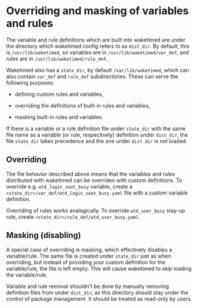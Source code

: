 # Overriding and masking of variables and rules

The variable and rule definitions which are built into waketimed are
under the directory which waketimed config refers to as `dist_dir`. By
default, this is `/usr/lib/waketimed`, so variables are in
`/usr/lib/waketimed/var_def`, and rules are in
`/usr/lib/waketimed/rule_def`.

Waketimed also has a `state_dir`, by default `/var/lib/waketimed`,
which can also contain `var_def` and `rule_def` subdirectories. These
can serve the following purposes:

* defining custom rules and variables,

* overriding the definitions of built-in rules and variables,

* masking built-in rules and variables.

If there is a variable or a rule definition file under `state_dir`
with the same file name as a variable (or rule, respecitvely)
definition under `dist_dir`, the file `state_dir` takes precedence and
the one under `dist_dir` is not loaded.

## Overriding

The file behavior described above means that the variables and rules
distributed with waketimed can be overriden with custom definitions.
To override e.g. `wtd_login_seat_busy` variable, create a
`<state_dir>/var_def/wtd_login_seat_busy.yaml` file with a custom
variable definition.

Overriding of rules works analogically. To override `wtd_user_busy`
stay-up rule, create `<state_dir>/rule_def/wtd_user_busy.yaml`.

## Masking (disabling)

A special case of overriding is masking, which effectively disables a
variable/rule. The same file is created under `state_dir` just as when
overriding, but instead of providing your custom definition for the
variable/rule, the file is left empty. This will cause waketimed to
skip loading the variable/rule.

Variable and rule removal shouldn't be done by manually removing
definition files from under `dist_dir`, as this directory should stay
under the control of package management. It should be treated as
read-only by users.
